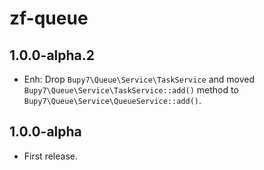 zf-queue
========

1.0.0-alpha.2
-------------

- Enh: Drop `Bupy7\Queue\Service\TaskService` and
moved `Bupy7\Queue\Service\TaskService::add()` method
to `Bupy7\Queue\Service\QueueService::add()`.

1.0.0-alpha
-----------

- First release.
